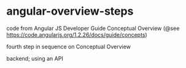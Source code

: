 angular-overview-steps
======================

code from Angular JS Developer Guide Conceptual Overview (@see https://code.angularjs.org/1.2.26/docs/guide/concepts)

fourth step in sequence on Conceptual Overview

backend; using an API
